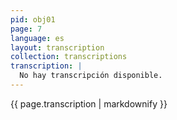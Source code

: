 ```yaml
---
pid: obj01
page: 7
language: es
layout: transcription
collection: transcriptions
transcription: |
  No hay transcripción disponible.
---
```


{{ page.transcription | markdownify }}
